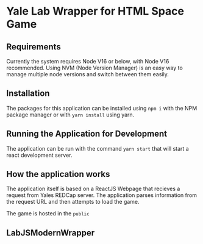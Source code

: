 # Yale Lab Wrapper for HTML Space Game

## Requirements
Currently the system requires Node V16 or below, with Node V16 recommended.  Using NVM (Node Version Manager) is an easy way to manage multiple node versions and switch between them easily.

## Installation
The packages for this application can be installed using `npm i` with the NPM package manager or with `yarn install` using yarn.

## Running the Application for Development
The application can be run with the command `yarn start` that will start a react development server.


## How the application works
The application itself is based on a ReactJS Webpage that recieves a request from Yales REDCap server.  The application parses information from the request URL and then attempts to load the game.

The game is hosted in the `public`

## LabJSModernWrapper
